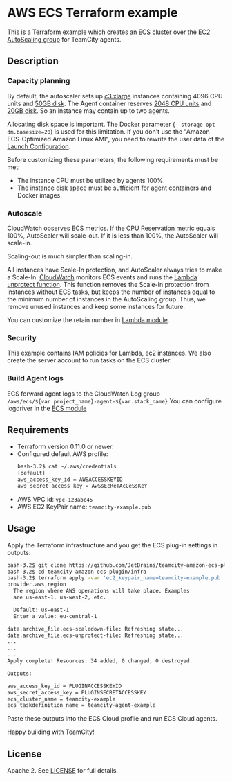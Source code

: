 # AWS ECS Terraform example

This is a Terraform example which creates an [ECS cluster](modules/ecs) over the [EC2 AutoScaling group](modules/ec2) for TeamCity agents.

## Description

### Capacity planning

By default, the autoscaler sets up [c3.xlarge](variables.tf#L14) instances containing 4096 CPU units and [50GB disk](variables.tf#L23).
The Agent container reserves [2048 CPU units](variables.tf#L54) and [20GB disk](variables.tf#L64).
So an instance may contain up to two agents.

Allocating disk space is important. The Docker parameter (`--storage-opt dm.basesize=20`) is used for this limitation. If you don't use the "Amazon ECS-Optimized Amazon Linux AMI", you need to rewrite the user data of the [Launch Configuration](modules/ec2/main.tf#L21-L39).

Before customizing these parameters, the following requirements must be met:
* The instance CPU must be utilized by agents 100%.
* The instance disk space must be sufficient for agent containers and Docker images.

### Autoscale

CloudWatch observes ECS metrics. If the CPU Reservation metric equals 100%, AutoScaler will scale-out.
If it is less than 100%, the AutoScaler will scale-in.

Scaling-out is much simpler than scaling-in. 

All instances have Scale-In protection, and AutoScaler always tries to make a Scale-In.
[CloudWatch](modules/lambda/main.tf#L64-L82) monitors ECS events and runs the [Lambda unprotect function](modules/lambda/ecs-unprotect-lambda/index.py).
This function removes the Scale-In protection from instances without ECS tasks, but keeps the number of instances equal to the minimum number of instances in the AutoScaling group. Thus, we remove unused instances and keep some instances for future.

You can customize the retain number in [Lambda module](modules/lambda/main.tf#L59).


### Security

This example contains IAM policies for Lambda, ec2 instances. 
We also create the server account to run tasks on the ECS cluster.

### Build Agent logs

ECS forward agent logs to the CloudWatch Log group `/aws/ecs/${var.project_name}-agent-${var.stack_name}`
You can configure logdriver in the [ECS module](modules/ecs/main.tf#L34-L41)

## Requirements

* Terraform version 0.11.0 or newer.
* Configured default AWS profile:
    ```bash
    bash-3.2$ cat ~/.aws/credentials
    [default]
    aws_access_key_id = AWSACCESSKEYID
    aws_secret_access_key = AwSsEcReTAcCeSsKeY
    ```
* AWS VPC id: `vpc-123abc45`
* AWS EC2 KeyPair name: `teamcity-example.pub`

## Usage

Apply the Terraform infrastructure and you get the ECS plug-in settings in outputs:
```bash
bash-3.2$ git clone https://github.com/JetBrains/teamcity-amazon-ecs-plugin.git
bash-3.2$ cd teamcity-amazon-ecs-plugin/infra
bash-3.2$ terraform apply -var 'ec2_keypair_name=teamcity-example.pub' -var 'vpc_id=vpc-123abc45'
provider.aws.region
  The region where AWS operations will take place. Examples
  are us-east-1, us-west-2, etc.

  Default: us-east-1
  Enter a value: eu-central-1

data.archive_file.ecs-scaledown-file: Refreshing state...
data.archive_file.ecs-unprotect-file: Refreshing state...
...
...
...
Apply complete! Resources: 34 added, 0 changed, 0 destroyed.

Outputs:

aws_access_key_id = PLUGINACCESSKEYID
aws_secret_access_key = PLUGINSECRETACCESSKEY
ecs_cluster_name = teamcity-example
ecs_taskdefinition_name = teamcity-agent-example
```

Paste these outputs into the ECS Cloud profile and run ECS Cloud agents.

Happy building with TeamCity!

## License

Apache 2. See [LICENSE](LICENSE) for full details.
